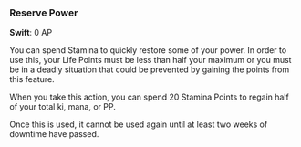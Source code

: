 ### Reserve Power
**Swift**: 0 AP

You can spend Stamina to quickly restore some of your power. In order to use this, your Life Points must be less than half your maximum or you must be in a deadly situation that could be prevented by gaining the points from this feature.

When you take this action, you can spend 20 Stamina Points to regain half of your total ki, mana, or PP.

Once this is used, it cannot be used again until at least two weeks of downtime have passed.